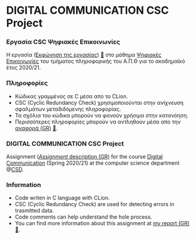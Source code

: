 # DIGITAL COMMUNICATION CSC Project

### Εργασία CSC Ψηφιακές Επικοινωνίες 
H εργασία ([Εκφώνηση της *εργασίας*](https://github.com/tsingi-chris/CSC/blob/master/DC-PROJECT-2021-2022.pdf)) [💾](https://github.com/tsingi-chris/CSC/raw/master/DC-PROJECT-2021-2022.pdf) στο μάθημα [Ψηφιακές Επικοινωνίες](https://elearning.auth.gr/course/view.php?id=4101) του τμήματος πληροφορικής του Α.Π.Θ για το ακαδημαϊκό έτος 2020/21. <br/>

### Πληροφορίες
- Κώδικας γραμμένος σε C μέσα απο το CLion.
- CSC (Cyclic Redundancy Check) χρησιμοποιούνται στην ανίχνευση σφαλμάτων μεταδιδόμενης πληροφορίας.
- Τα σχόλια του κώδικα μπορούν να φανούν χρήσιμα στην κατανόηση.
- Περισσότερες πληροφορίες μπορούν να αντληθούν μέσα απο την [αναφορά (GR)](https://github.com/tsingi-chris/CSC/blob/master/DC-PROJECT-2021-2022.pdf) [💾](https://github.com/tsingi-chris/CSC/raw/master/DC-CSC%20REPORT.pdf).




### DIGITAL COMMUNICATION CSC Project
Assignment ([*Assignment* description (GR)](https://github.com/tsingi-chris/CSC/raw/master/DC-PROJECT-2021-2022.pdf) for the course [Digital Communication](https://elearning.auth.gr/course/view.php?id=4101) (Spring 2020/21) at the computer science department @[CSD](https://www.csd.auth.gr/en/).

### Information
- Code writen in C language with CLion.
- CSC (Cyclic Redundancy Check) are used for detecting errors in trasmitted data.
- Code comments can help understand the hole process.
- You can find more information about this assignment at [my report (GR)](https://github.com/tsingi-chris/CSC/blob/master/DC-PROJECT-2021-2022.pdf) [💾](https://github.com/tsingi-chris/CSC/raw/master/DC-CSC%20REPORT.pdf).
